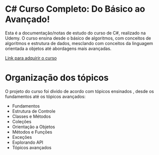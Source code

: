 # C# Curso Completo: Do Básico ao Avançado!

Esta é a documentação/notas de estudo do curso de C#, realizado na Udemy. O curso ensina desde o básico de algoritmos, com conceitos de algoritmos e estrutura de dados, mesclando com conceitos da linguagem orientada a objetos até abordagens mais avançadas.

[Link para adquirir o curso](https://www.udemy.com/course/curso-c-sharp/)

# Organização dos tópicos

O projeto do curso foi divido de acordo com tópicos ensinados , desde os fundamentos até os tópicos avançados:
-   Fundamentos
-   Estrutura de Controle
-   Classes e Métodos
-   Coleções
-   Orientação a Objetos
-   Métodos e Funções
-   Exceções
-   Explorando API
-   Tópicos avançados